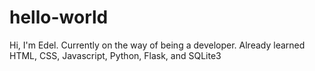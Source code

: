 # hello-world

Hi, I'm Edel. Currently on the way of being a developer. Already learned HTML, CSS, Javascript, Python, Flask, and SQLite3
